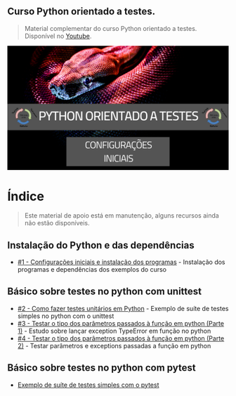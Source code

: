 ## Curso Python orientado a testes.

> Material complementar do curso Python orientado a testes. Disponível no [Youtube](https://www.youtube.com/watch?v=_l1Yoypvuhg&list=PLLCFxfe9wkl9XrVLgobreLvt-hQ_Lz2UE&index=1).

<img src="https://github.com/Geofisicando/python-orientado-a-testes/blob/main/python%20orientado%20a%20testes.png" width=1000>

# Índice

> Este material de apoio está em manutenção, alguns recursos ainda não estão disponíveis.

## Instalação do Python e das dependências

- [#1 - Configurações iniciais e instalação dos programas](https://github.com/Geofisicando/python-orientado-a-testes/tree/main/exemplos#aula-1---configura%C3%A7%C3%B5es-iniciais-e-instala%C3%A7%C3%A3o-dos-programas) - Instalação dos programas e dependências dos exemplos do curso

## Básico sobre testes no python com unittest

- [#2 - Como fazer testes unitários em Python](https://github.com/Geofisicando/python-orientado-a-testes/tree/main/exemplos/unittest_exemplos/simples#aula-2---como-fazer-testes-unit%C3%A1rios-em-python) - Exemplo de suíte de testes simples no python com o unittest
- [#3 - Testar o tipo dos parâmetros passados à função em python (Parte 1)](https://github.com/Geofisicando/python-orientado-a-testes/tree/main/exemplos/unittest_exemplos/parametros/pt1#aula-3---testar-o-tipo-dos-par%C3%A2metros-passados-%C3%A0-fun%C3%A7%C3%A3o-em-python-parte-1) - Estudo sobre lançar exception TypeError em função no python
- [#4 - Testar o tipo dos parâmetros passados à função em python (Parte 2)](https://github.com/Geofisicando/python-orientado-a-testes/tree/main/exemplos/unittest_exemplos/parametros/pt2#aula-4---testar-o-tipo-dos-par%C3%A2metros-passados-%C3%A0-fun%C3%A7%C3%A3o-em-python-parte-2) - Testar parâmetros e exceptions passadas a função em python

## Básico sobre testes no python com pytest

- [Exemplo de suíte de testes simples com o pytest](https://github.com/Geofisicando/python-orientado-a-testes/tree/main/exemplos/pytest_exemplos#exemplo-de-su%C3%ADte-de-testes-simples-com-o-pytest)
